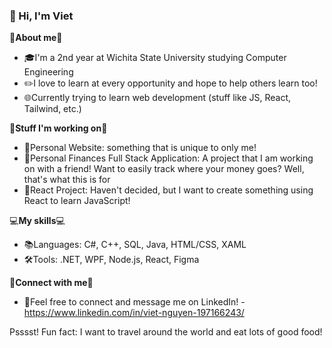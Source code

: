 ### 👋 Hi, I'm Viet 

🌟**About me**🌟
- 🎓I'm a 2nd year at Wichita State University studying Computer Engineering
- ✏️I love to learn at every opportunity and hope to help others learn too!
- 🌐Currently trying to learn web development (stuff like JS, React, Tailwind, etc.)

🚀**Stuff I'm working on**🚀
- 🤸Personal Website: something that is unique to only me!
- 🍔Personal Finances Full Stack Application: A project that I am working on with a friend! Want to easily track where your money goes? Well, that's what this is for
- 🦋React Project: Haven't decided, but I want to create something using React to learn JavaScript!

💻**My skills**💻
- 📚Languages: C#, C++, SQL, Java, HTML/CSS, XAML
- 🛠️Tools: .NET, WPF, Node.js, React, Figma

🤝**Connect with me**🤝
- 🔗Feel free to connect and message me on LinkedIn! - https://www.linkedin.com/in/viet-nguyen-197166243/

Psssst! Fun fact: I want to travel around the world and eat lots of good food!
